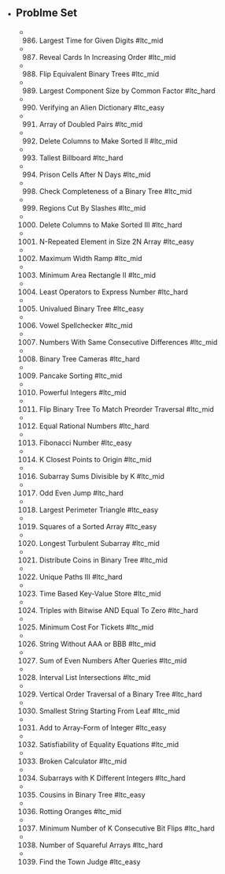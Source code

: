 - ## Problme Set
	- 986. Largest Time for Given Digits #ltc_mid
	- 987. Reveal Cards In Increasing Order #ltc_mid
	- 988. Flip Equivalent Binary Trees #ltc_mid
	- 989. Largest Component Size by Common Factor #ltc_hard
	- 990. Verifying an Alien Dictionary #ltc_easy
	- 991. Array of Doubled Pairs #ltc_mid
	- 992. Delete Columns to Make Sorted II #ltc_mid
	- 993. Tallest Billboard #ltc_hard
	- 994. Prison Cells After N Days #ltc_mid
	- 998. Check Completeness of a Binary Tree #ltc_mid
	- 999. Regions Cut By Slashes #ltc_mid
	- 1000. Delete Columns to Make Sorted III #ltc_hard
	- 1001. N-Repeated Element in Size 2N Array #ltc_easy
	- 1002. Maximum Width Ramp #ltc_mid
	- 1003. Minimum Area Rectangle II #ltc_mid
	- 1004. Least Operators to Express Number #ltc_hard
	- 1005. Univalued Binary Tree #ltc_easy
	- 1006. Vowel Spellchecker #ltc_mid
	- 1007. Numbers With Same Consecutive Differences #ltc_mid
	- 1008. Binary Tree Cameras #ltc_hard
	- 1009. Pancake Sorting #ltc_mid
	- 1010. Powerful Integers #ltc_mid
	- 1011. Flip Binary Tree To Match Preorder Traversal #ltc_mid
	- 1012. Equal Rational Numbers #ltc_hard
	- 1013. Fibonacci Number #ltc_easy
	- 1014. K Closest Points to Origin #ltc_mid
	- 1016. Subarray Sums Divisible by K #ltc_mid
	- 1017. Odd Even Jump #ltc_hard
	- 1018. Largest Perimeter Triangle #ltc_easy
	- 1019. Squares of a Sorted Array #ltc_easy
	- 1020. Longest Turbulent Subarray #ltc_mid
	- 1021. Distribute Coins in Binary Tree #ltc_mid
	- 1022. Unique Paths III #ltc_hard
	- 1023. Time Based Key-Value Store #ltc_mid
	- 1024. Triples with Bitwise AND Equal To Zero #ltc_hard
	- 1025. Minimum Cost For Tickets #ltc_mid
	- 1026. String Without AAA or BBB #ltc_mid
	- 1027. Sum of Even Numbers After Queries #ltc_mid
	- 1028. Interval List Intersections #ltc_mid
	- 1029. Vertical Order Traversal of a Binary Tree #ltc_hard
	- 1030. Smallest String Starting From Leaf #ltc_mid
	- 1031. Add to Array-Form of Integer #ltc_easy
	- 1032. Satisfiability of Equality Equations #ltc_mid
	- 1033. Broken Calculator #ltc_mid
	- 1034. Subarrays with K Different Integers #ltc_hard
	- 1035. Cousins in Binary Tree #ltc_easy
	- 1036. Rotting Oranges #ltc_mid
	- 1037. Minimum Number of K Consecutive Bit Flips #ltc_hard
	- 1038. Number of Squareful Arrays #ltc_hard
	- 1039. Find the Town Judge #ltc_easy